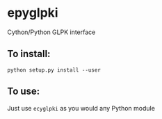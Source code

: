 epyglpki
========

Cython/Python GLPK interface

To install:
-----------

    python setup.py install --user


To use:
-------
Just use `ecyglpki` as you would any Python module
